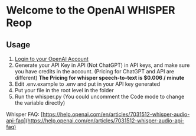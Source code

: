 # Welcome to the OpenAI WHISPER Reop

## Usage
1. [Login to your OpenAI Account](https://openai.com/product)
2. Generate your API Key in API (Not ChatGPT) in API keys, and make sure you have credits in the account. (Pricing for ChatGPT and API are different)
**The Pricing for whisper speech-to-text is $0.006 / minute**
3. Edit .env.example to .env and put in your API key generated
4. Put your file in the root level in the folder
5. Run the whisper.py (You could uncomment the Code mode to change the variable directly)

Whisper FAQ: [https://help.openai.com/en/articles/7031512-whisper-audio-api-faq](https://help.openai.com/en/articles/7031512-whisper-audio-api-faq)